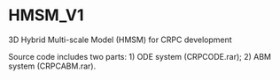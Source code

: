 # HMSM_V1
3D Hybrid Multi-scale Model (HMSM) for CRPC development

Source code includes two parts: 1) ODE system (CRPCODE.rar); 2) ABM system (CRPCABM.rar). 
